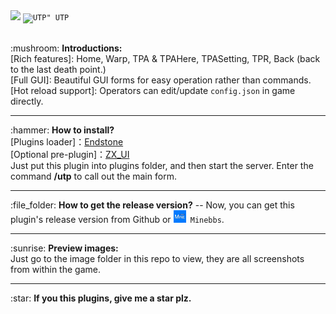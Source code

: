 <img src="https://capsule-render.vercel.app/api?type=waving&height=150&color=gradient&text=UTP&fontColor=0:8871e5,100:b678c4&fontSize=50&desc=A%20de-commanded%20teleportation%20collection%20plug-in.&descAlignY=80&descSize=20&animation=fadeIn" />
    <code><img height="25" src="https://github.com/umarurize/UTP/blob/master/logo/UTP.png" alt=UTP" /></a>&nbsp;UTP</code>
    <br />
 <p align="left">
    <br />:mushroom: <b>Introductions:</b>
    <br />[Rich features]: Home, Warp, TPA & TPAHere, TPASetting, TPR, Back (back to the last death point.)
    <br />[Full GUI]: Beautiful GUI forms for easy operation rather than commands.
    <br />[Hot reload support]: Operators can edit/update <code>config.json</code> in game directly.
    <hr>
    :hammer: <b>How to install?</b>
    <br />[Plugins loader]：<a href="https://github.com/EndstoneMC/endstone">Endstone</a>
    <br />[Optional pre-plugin]：<a href="https://www.minebbs.com/resources/zx_ui.9830/">ZX_UI</a>
    <br />Just put this plugin into plugins folder, and then start the server. Enter the command <b>/utp</b> to call out the main form.
    <hr>
    :file_folder: <b>How to get the release version?</b> -- Now, you can get this plugin's release version from Github or <code><a href="https://www.minebbs.com/resources/authors/umaru.3812/"><img height="20" src="https://github.com/umarurize/umaru-cdn/blob/main/images/minebbs.png" alt=Minebbs" /></a>&nbsp;Minebbs</code>.
    <hr>
    :sunrise: <b>Preview images: </b>
    <br />Just go to the image folder in this repo to view, they are all screenshots from within the game.
    <hr>
    :star: <b>If you this plugins, give me a star plz.</b>
</p>




